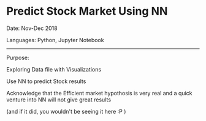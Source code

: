 # Predict Stock Market Using NN
Date: Nov-Dec 2018 

Languages: Python, Jupyter Notebook

---
Purpose:

Exploring Data file with Visualizations

Use NN to predict Stock results


Acknowledge that the Efficient market hypothosis is very real and a quick venture into NN will not give great results

(and if it did, you wouldn't be seeing it here :P )
